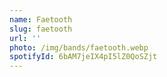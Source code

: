 ```yaml
---
name: Faetooth
slug: faetooth
url: ''
photo: /img/bands/faetooth.webp
spotifyId: 6bAM7jeIX4pI5lZ0QoSZjt
---
```

